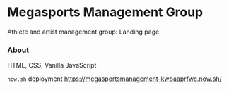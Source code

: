 # Megasports Management Group

Athlete and artist management group: Landing page

### About

HTML, CSS, Vanilla JavaScript

```now.sh``` deployment https://megasportsmanagement-kwbaaprfwc.now.sh/
